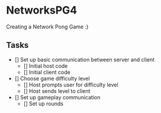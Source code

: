 # NetworksPG4
Creating a Network Pong Game :) 
## Tasks
- [] Set up basic communication between server and client 
  - [] Initial host code 
  - [] Initial client code 
- [] Choose game difficulty level
  - [] Host prompts user for difficulty level 
  - [] Host sends level to client 
- [] Set up gameplay communication
  - [] Set up rounds
